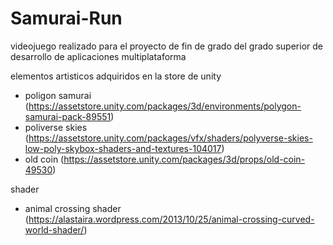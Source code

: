 # Samurai-Run
videojuego realizado para el proyecto de fin de grado del grado superior de desarrollo de aplicaciones multiplataforma

elementos artisticos adquiridos en la store de unity
- poligon samurai (https://assetstore.unity.com/packages/3d/environments/polygon-samurai-pack-89551)
- poliverse skies (https://assetstore.unity.com/packages/vfx/shaders/polyverse-skies-low-poly-skybox-shaders-and-textures-104017)
- old coin (https://assetstore.unity.com/packages/3d/props/old-coin-49530)

shader
- animal crossing shader (https://alastaira.wordpress.com/2013/10/25/animal-crossing-curved-world-shader/)
